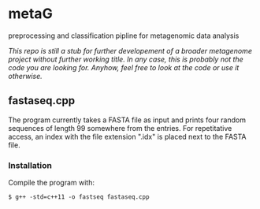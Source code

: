 metaG
=====

preprocessing and classification pipline for metagenomic data analysis

*This repo is still a stub for further developement of a broader metagenome project without further working title. In any case, this is probably not the code you are looking for. Anyhow, feel free to 
look at the code or use it otherwise.*

## fastaseq.cpp
The program currently takes a FASTA file as input and prints four random sequences of length 99 somewhere from the entries. For repetitative access, an index with the file extension ".idx" is placed next to the FASTA file.

### Installation
Compile the program with:

	$ g++ -std=c++11 -o fastseq fastaseq.cpp
